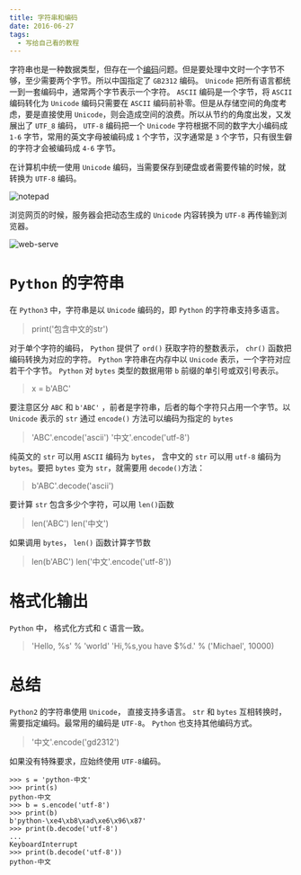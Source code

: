 ```yaml
---
title: 字符串和编码
date: 2016-06-27
tags:
  - 写给自己看的教程
---
```


字符串也是一种数据类型，但存在一个[编码](http://www.liaoxuefeng.com/wiki/0014316089557264a6b348958f449949df42a6d3a2e542c000/001431664106267f12e9bef7ee14cf6a8776a479bdec9b9000)问题。但是要处理中文时一个字节不够，至少需要两个字节。所以中国指定了 `GB2312` 编码。 `Unicode` 把所有语言都统一到一套编码中，通常两个字节表示一个字符。 `ASCII` 编码是一个字节，将 `ASCII` 编码转化为 `Unicode` 编码只需要在 `ASCII` 编码前补零。但是从存储空间的角度考虑，要是直接使用 `Unicode`，则会造成空间的浪费。所以从节约的角度出发，又发展出了 `UTF_8` 编码， `UTF-8` 编码把一个 `Unicode` 字符根据不同的数字大小编码成 `1-6` 字节，常用的英文字母被编码成 `1` 个字节，汉字通常是 `3` 个字节，只有很生僻的字符才会被编码成 `4-6` 字节。

<!-- more -->
在计算机中统一使用 `Unicode` 编码，当需要保存到硬盘或者需要传输的时候，就转换为 `UTF-8` 编码。

![notepad](/images/notepad.png)

浏览网页的时候，服务器会把动态生成的 `Unicode` 内容转换为 `UTF-8` 再传输到浏览器。

![web-serve](/images/web-serve.png)

# `Python` 的字符串

在 `Python3` 中，字符串是以 `Unicode` 编码的，即 `Python` 的字符串支持多语言。

> print('包含中文的str')

对于单个字符的编码， `Python` 提供了 `ord()` 获取字符的整数表示， `chr()` 函数把编码转换为对应的字符。 `Python` 字符串在内存中以 `Unicode` 表示，一个字符对应若干个字节。 `Python` 对 `bytes` 类型的数据用带 `b` 前缀的单引号或双引号表示。

> x = b'ABC'

要注意区分 `ABC` 和 `b'ABC'` ，前者是字符串，后者的每个字符只占用一个字节。以 `Unicode` 表示的 `str` 通过 `encode()` 方法可以编码为指定的 `bytes`

> 'ABC'.encode('ascii')
> '中文'.encode('utf-8')

纯英文的 `str` 可以用 `ASCII` 编码为 `bytes`， 含中文的 `str` 可以用 `utf-8` 编码为 `bytes`。要把 `bytes` 变为 `str`，就需要用 `decode()`方法：

> b'ABC'.decode('ascii')

要计算 `str` 包含多少个字符，可以用 `len()`函数

> len('ABC')
> len('中文')

如果调用 `bytes`， `len()` 函数计算字节数

> len(b'ABC')
> len('中文'.encode('utf-8'))

# 格式化输出

`Python` 中， 格式化方式和 `C` 语言一致。

> 'Hello, %s' % 'world'
> 'Hi,%s,you have $%d.' % ('Michael', 10000)

# 总结

`Python2` 的字符串使用 `Unicode`， 直接支持多语言。 `str` 和 `bytes` 互相转换时，需要指定编码。最常用的编码是 `UTF-8`。 `Python` 也支持其他编码方式。

> '中文'.encode('gd2312')

如果没有特殊要求，应始终使用 `UTF-8`编码。

```
>>> s = 'python-中文'
>>> print(s)
python-中文
>>> b = s.encode('utf-8')
>>> print(b)
b'python-\xe4\xb8\xad\xe6\x96\x87'
>>> print(b.decode('utf-8')
...
KeyboardInterrupt
>>> print(b.decode('utf-8'))
python-中文
```
